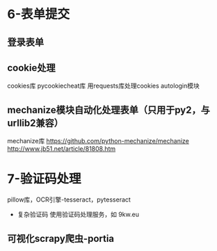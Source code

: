 # 6-表单提交

## 登录表单


## cookie处理
cookies库
pycookiecheat库
用requests库处理cookies
autologin模块

## mechanize模块自动化处理表单（只用于py2，与urllib2兼容）
mechanize库 https://github.com/python-mechanize/mechanize
http://www.jb51.net/article/81808.htm


# 7-验证码处理
pillow库，OCR引擎-tesseract，pytesseract

* 复杂验证码
使用验证码处理服务，如 9kw.eu

## 可视化scrapy爬虫-portia
